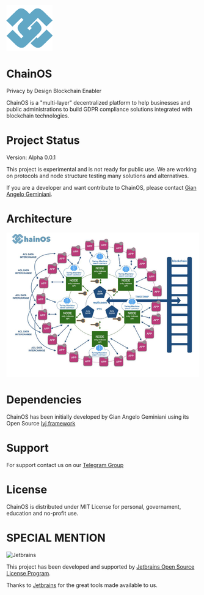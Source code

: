 ![ChainOS logo](logo.png)

# ChainOS 
Privacy by Design Blockchain Enabler

ChainOS is a "multi-layer" decentralized platform to help businesses and public administrations to build GDPR compliance solutions
integrated with blockchain technologies.

# Project Status
Version: Alpha 0.0.1

This project is experimental and is not ready for public use. We are working on protocols and node structure testing many solutions and alternatives.

If you are a developer and want contribute to ChainOS, please contact [Gian Angelo Geminiani](https://gianangelogeminiani.me/).

# Architecture
![Achitecture](schema.001.png)

# Dependencies
ChainOS has been initially developed by Gian Angelo Geminiani using its Open Source  [lyj framework](https://bitbucket.org/angelogeminiani/lyj/src/master/)

# Support
For support contact us on our [Telegram Group](https://t.me/joinchat/AO9yak9m31UlJy7uFWZoMQ)

# License
ChainOS is distributed under MIT License for personal, governament, education and no-profit use.

# SPECIAL MENTION
![Jetbrains](https://bitbucket.org/angelogeminiani/lyj/raw/master/jetbrains.png)

This project has been developed and supported by [Jetbrains Open Source License Program](https://www.jetbrains.com/community/support/#section=open-source).

Thanks to [Jetbrains](https://www.jetbrains.com/) for the great tools made available to us.
